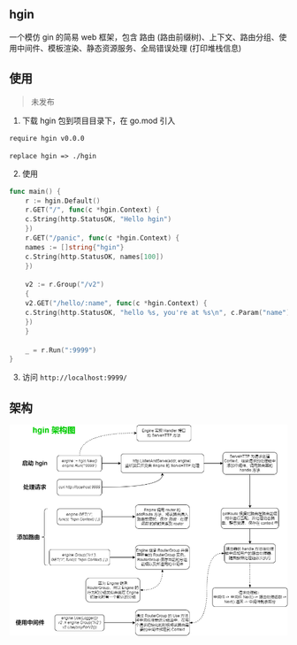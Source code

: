 ## hgin
一个模仿 gin 的简易 web 框架，包含 路由 (路由前缀树)、上下文、路由分组、使用中间件、模板渲染、静态资源服务、全局错误处理 (打印堆栈信息)

## 使用
> 未发布
1. 下载 hgin 包到项目目录下，在 go.mod 引入
```
require hgin v0.0.0

replace hgin => ./hgin
```
2. 使用
```go
func main() {
    r := hgin.Default()
    r.GET("/", func(c *hgin.Context) {
    c.String(http.StatusOK, "Hello hgin")
    })
    r.GET("/panic", func(c *hgin.Context) {
    names := []string{"hgin"}
    c.String(http.StatusOK, names[100])
    })
    
    v2 := r.Group("/v2")
    {
    v2.GET("/hello/:name", func(c *hgin.Context) {
    c.String(http.StatusOK, "hello %s, you're at %s\n", c.Param("name"), c.Path)
    })
    }
    
    _ = r.Run(":9999")
}
```
3. 访问 `http://localhost:9999/`

## 架构
<img src="https://raw.githubusercontent.com/weedsx/picgo/master/hgin.png"/>